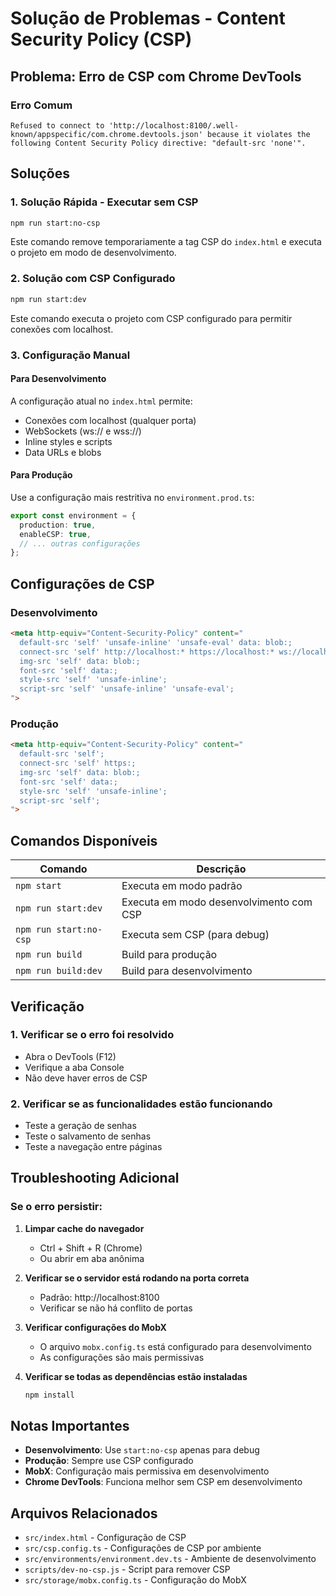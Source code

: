 # Solução de Problemas - Content Security Policy (CSP)

## Problema: Erro de CSP com Chrome DevTools

### Erro Comum
```
Refused to connect to 'http://localhost:8100/.well-known/appspecific/com.chrome.devtools.json' because it violates the following Content Security Policy directive: "default-src 'none'".
```

## Soluções

### 1. Solução Rápida - Executar sem CSP
```bash
npm run start:no-csp
```

Este comando remove temporariamente a tag CSP do `index.html` e executa o projeto em modo de desenvolvimento.

### 2. Solução com CSP Configurado
```bash
npm run start:dev
```

Este comando executa o projeto com CSP configurado para permitir conexões com localhost.

### 3. Configuração Manual

#### Para Desenvolvimento
A configuração atual no `index.html` permite:
- Conexões com localhost (qualquer porta)
- WebSockets (ws:// e wss://)
- Inline styles e scripts
- Data URLs e blobs

#### Para Produção
Use a configuração mais restritiva no `environment.prod.ts`:
```typescript
export const environment = {
  production: true,
  enableCSP: true,
  // ... outras configurações
};
```

## Configurações de CSP

### Desenvolvimento
```html
<meta http-equiv="Content-Security-Policy" content="
  default-src 'self' 'unsafe-inline' 'unsafe-eval' data: blob:;
  connect-src 'self' http://localhost:* https://localhost:* ws://localhost:* wss://localhost:*;
  img-src 'self' data: blob:;
  font-src 'self' data:;
  style-src 'self' 'unsafe-inline';
  script-src 'self' 'unsafe-inline' 'unsafe-eval';
">
```

### Produção
```html
<meta http-equiv="Content-Security-Policy" content="
  default-src 'self';
  connect-src 'self' https:;
  img-src 'self' data: blob:;
  font-src 'self' data:;
  style-src 'self' 'unsafe-inline';
  script-src 'self';
">
```

## Comandos Disponíveis

| Comando | Descrição |
|---------|-----------|
| `npm start` | Executa em modo padrão |
| `npm run start:dev` | Executa em modo desenvolvimento com CSP |
| `npm run start:no-csp` | Executa sem CSP (para debug) |
| `npm run build` | Build para produção |
| `npm run build:dev` | Build para desenvolvimento |

## Verificação

### 1. Verificar se o erro foi resolvido
- Abra o DevTools (F12)
- Verifique a aba Console
- Não deve haver erros de CSP

### 2. Verificar se as funcionalidades estão funcionando
- Teste a geração de senhas
- Teste o salvamento de senhas
- Teste a navegação entre páginas

## Troubleshooting Adicional

### Se o erro persistir:

1. **Limpar cache do navegador**
   - Ctrl + Shift + R (Chrome)
   - Ou abrir em aba anônima

2. **Verificar se o servidor está rodando na porta correta**
   - Padrão: http://localhost:8100
   - Verificar se não há conflito de portas

3. **Verificar configurações do MobX**
   - O arquivo `mobx.config.ts` está configurado para desenvolvimento
   - As configurações são mais permissivas

4. **Verificar se todas as dependências estão instaladas**
   ```bash
   npm install
   ```

## Notas Importantes

- **Desenvolvimento**: Use `start:no-csp` apenas para debug
- **Produção**: Sempre use CSP configurado
- **MobX**: Configuração mais permissiva em desenvolvimento
- **Chrome DevTools**: Funciona melhor sem CSP em desenvolvimento

## Arquivos Relacionados

- `src/index.html` - Configuração de CSP
- `src/csp.config.ts` - Configurações de CSP por ambiente
- `src/environments/environment.dev.ts` - Ambiente de desenvolvimento
- `scripts/dev-no-csp.js` - Script para remover CSP
- `src/storage/mobx.config.ts` - Configuração do MobX
